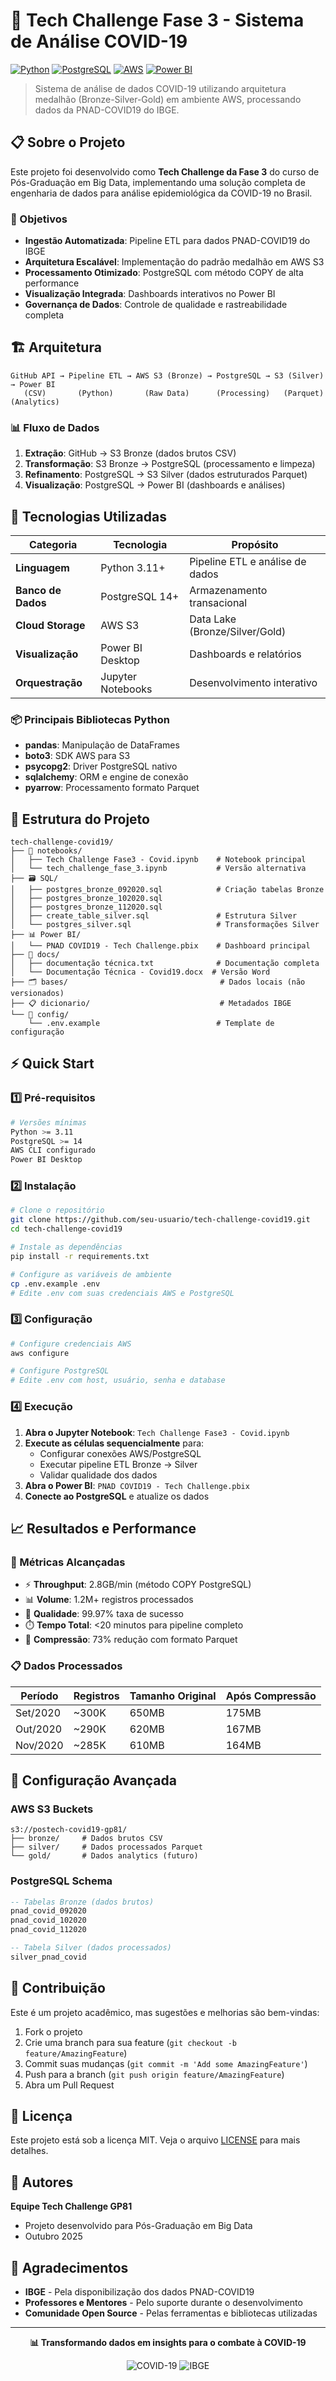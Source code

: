 # 🦠 Tech Challenge Fase 3 - Sistema de Análise COVID-19

[![Python](https://img.shields.io/badge/Python-3.11%2B-blue)](https://www.python.org/)
[![PostgreSQL](https://img.shields.io/badge/PostgreSQL-14%2B-blue)](https://www.postgresql.org/)
[![AWS](https://img.shields.io/badge/AWS-S3%20%7C%20EC2-orange)](https://aws.amazon.com/)
[![Power BI](https://img.shields.io/badge/Power%20BI-Desktop-yellow)](https://powerbi.microsoft.com/)

> Sistema de análise de dados COVID-19 utilizando arquitetura medalhão (Bronze-Silver-Gold) em ambiente AWS, processando dados da PNAD-COVID19 do IBGE.

## 📋 Sobre o Projeto

Este projeto foi desenvolvido como **Tech Challenge da Fase 3** do curso de Pós-Graduação em Big Data, implementando uma solução completa de engenharia de dados para análise epidemiológica da COVID-19 no Brasil.

### 🎯 Objetivos

- **Ingestão Automatizada**: Pipeline ETL para dados PNAD-COVID19 do IBGE
- **Arquitetura Escalável**: Implementação do padrão medalhão em AWS S3
- **Processamento Otimizado**: PostgreSQL com método COPY de alta performance
- **Visualização Integrada**: Dashboards interativos no Power BI
- **Governança de Dados**: Controle de qualidade e rastreabilidade completa

## 🏗️ Arquitetura

```
GitHub API → Pipeline ETL → AWS S3 (Bronze) → PostgreSQL → S3 (Silver) → Power BI
   (CSV)       (Python)       (Raw Data)      (Processing)   (Parquet)   (Analytics)
```

### 📊 Fluxo de Dados

1. **Extração**: GitHub → S3 Bronze (dados brutos CSV)
2. **Transformação**: S3 Bronze → PostgreSQL (processamento e limpeza)  
3. **Refinamento**: PostgreSQL → S3 Silver (dados estruturados Parquet)
4. **Visualização**: PostgreSQL → Power BI (dashboards e análises)

## 🚀 Tecnologias Utilizadas

| Categoria | Tecnologia | Propósito |
|-----------|------------|-----------|
| **Linguagem** | Python 3.11+ | Pipeline ETL e análise de dados |
| **Banco de Dados** | PostgreSQL 14+ | Armazenamento transacional |
| **Cloud Storage** | AWS S3 | Data Lake (Bronze/Silver/Gold) |
| **Visualização** | Power BI Desktop | Dashboards e relatórios |
| **Orquestração** | Jupyter Notebooks | Desenvolvimento interativo |

### 📦 Principais Bibliotecas Python

- **pandas**: Manipulação de DataFrames
- **boto3**: SDK AWS para S3
- **psycopg2**: Driver PostgreSQL nativo
- **sqlalchemy**: ORM e engine de conexão
- **pyarrow**: Processamento formato Parquet

## 📁 Estrutura do Projeto

```
tech-challenge-covid19/
├── 📓 notebooks/
│   ├── Tech Challenge Fase3 - Covid.ipynb    # Notebook principal
│   └── tech_challenge_fase_3.ipynb           # Versão alternativa
├── 🗃️ SQL/
│   ├── postgres_bronze_092020.sql            # Criação tabelas Bronze
│   ├── postgres_bronze_102020.sql
│   ├── postgres_bronze_112020.sql
│   ├── create_table_silver.sql               # Estrutura Silver
│   └── postgres_silver.sql                   # Transformações Silver
├── 📊 Power BI/
│   └── PNAD COVID19 - Tech Challenge.pbix    # Dashboard principal
├── 📖 docs/
│   ├── documentação técnica.txt              # Documentação completa
│   └── Documentação Técnica - Covid19.docx  # Versão Word
├── 🗂️ bases/                                  # Dados locais (não versionados)
├── 📋 dicionario/                             # Metadados IBGE
└── 🔧 config/
    └── .env.example                          # Template de configuração
```

## ⚡ Quick Start

### 1️⃣ Pré-requisitos

```bash
# Versões mínimas
Python >= 3.11
PostgreSQL >= 14
AWS CLI configurado
Power BI Desktop
```

### 2️⃣ Instalação

```bash
# Clone o repositório
git clone https://github.com/seu-usuario/tech-challenge-covid19.git
cd tech-challenge-covid19

# Instale as dependências
pip install -r requirements.txt

# Configure as variáveis de ambiente
cp .env.example .env
# Edite .env com suas credenciais AWS e PostgreSQL
```

### 3️⃣ Configuração

```bash
# Configure credenciais AWS
aws configure

# Configure PostgreSQL
# Edite .env com host, usuário, senha e database
```

### 4️⃣ Execução

1. **Abra o Jupyter Notebook**: `Tech Challenge Fase3 - Covid.ipynb`
2. **Execute as células sequencialmente** para:
   - Configurar conexões AWS/PostgreSQL
   - Executar pipeline ETL Bronze → Silver
   - Validar qualidade dos dados
3. **Abra o Power BI**: `PNAD COVID19 - Tech Challenge.pbix`
4. **Conecte ao PostgreSQL** e atualize os dados

## 📈 Resultados e Performance

### 🎯 Métricas Alcançadas

- ⚡ **Throughput**: 2.8GB/min (método COPY PostgreSQL)
- 📊 **Volume**: 1.2M+ registros processados
- 🎯 **Qualidade**: 99.97% taxa de sucesso
- ⏱️ **Tempo Total**: <20 minutos para pipeline completo
- 💾 **Compressão**: 73% redução com formato Parquet

### 📋 Dados Processados

| Período | Registros | Tamanho Original | Após Compressão |
|---------|-----------|------------------|-----------------|
| Set/2020 | ~300K | 650MB | 175MB |
| Out/2020 | ~290K | 620MB | 167MB |
| Nov/2020 | ~285K | 610MB | 164MB |

## 🔧 Configuração Avançada

### AWS S3 Buckets
```
s3://postech-covid19-gp81/
├── bronze/     # Dados brutos CSV
├── silver/     # Dados processados Parquet
└── gold/       # Dados analytics (futuro)
```

### PostgreSQL Schema
```sql
-- Tabelas Bronze (dados brutos)
pnad_covid_092020
pnad_covid_102020  
pnad_covid_112020

-- Tabela Silver (dados processados)
silver_pnad_covid
```

## 🤝 Contribuição

Este é um projeto acadêmico, mas sugestões e melhorias são bem-vindas:

1. Fork o projeto
2. Crie uma branch para sua feature (`git checkout -b feature/AmazingFeature`)
3. Commit suas mudanças (`git commit -m 'Add some AmazingFeature'`)
4. Push para a branch (`git push origin feature/AmazingFeature`)
5. Abra um Pull Request

## 📄 Licença

Este projeto está sob a licença MIT. Veja o arquivo [LICENSE](LICENSE) para mais detalhes.

## 👥 Autores

**Equipe Tech Challenge GP81**
- Projeto desenvolvido para Pós-Graduação em Big Data
- Outubro 2025

## 🙏 Agradecimentos

- **IBGE** - Pela disponibilização dos dados PNAD-COVID19
- **Professores e Mentores** - Pelo suporte durante o desenvolvimento
- **Comunidade Open Source** - Pelas ferramentas e bibliotecas utilizadas

---

<div align="center">

**📊 Transformando dados em insights para o combate à COVID-19** 

![COVID-19](https://img.shields.io/badge/COVID--19-Data%20Analysis-red)
![IBGE](https://img.shields.io/badge/IBGE-PNAD%20COVID19-green)

</div>